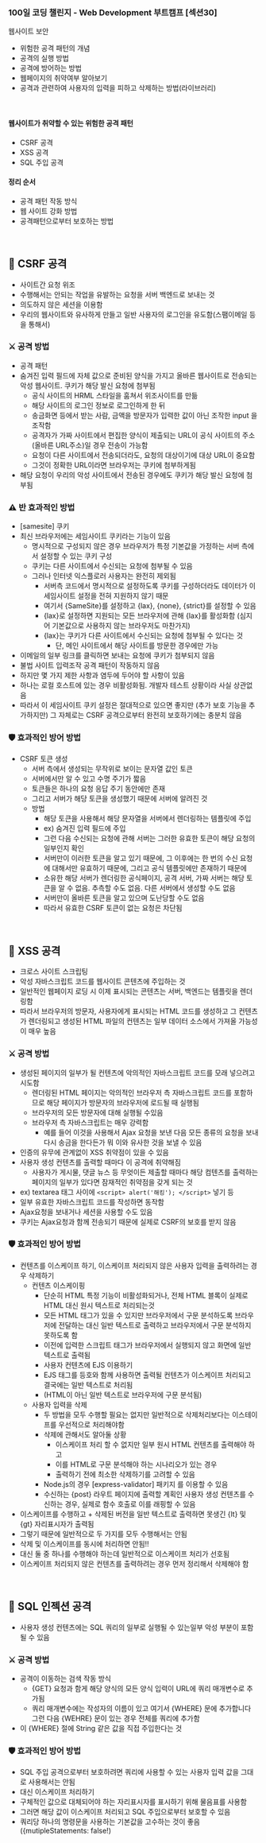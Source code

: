 ### 100일 코딩 챌린지 - Web Development 부트캠프 [섹션30] 
웹사이트 보안
* 위험한 공격 패턴의 개념
* 공격의 실행 방법
* 공격에 방어하는 방법
* 웹페이지의 취약여부 알아보기
* 공격과 관련하여 사용자의 입력을 피하고 삭제하는 방법(라이브러리)

<br>

#### 웹사이트가 취약할 수 있는 위험한 공격 패턴
* CSRF 공격
* XSS 공격
* SQL 주입 공격

#### 정리 순서
* 공격 패턴 작동 방식
* 웹 사이트 강화 방법
* 공격패턴으로부터 보호하는 방법

<br>


## 🚨 CSRF 공격
* 사이트간 요청 위조
* 수행해서는 안되는 작업을 유발하는 요청을 서버 백엔드로 보내는 것 
* 의도하지 않은 세션을 이용함
* 우리의 웹사이트와 유사하게 만들고 일반 사용자의 로그인을 유도함(스팸이메일 등을 통해서)

### ⚔️ 공격 방법
* 공격 패턴
* 숨겨진 입력 필드에 자체 값으로 준비된 양식을 가지고 올바른 웹사이트로 전송되는 악성 웹사이트. 쿠키가 해당 발신 요청에 첨부됨
  * 공식 사이트의 HRML 스타일을 훔쳐서 위조사이트를 만듦
  * 해당 사이트의 로그인 정보로 로그인하게 한 뒤
  * 송금화면 등에서 받는 사람, 금액을 방문자가 입력한 값이 아닌 조작한 input 을 조작함
  * 공격자가 가짜 사이트에서 편집한 양식이 제출되는 URL이 공식 사이트의 주소(올바른 URL주소)일 경우 전송이 가능함
  * 요청이 다른 사이트에서 전송되더라도, 요청의 대상이기에 대상 URL이 중요함
  * 그것이 정확한 URL이라면 브라우저는 쿠키에 첨부하게됨
* 해당 요청이 우리의 악성 사이트에서 전송된 경우에도 쿠키가 해당 발신 요청에 첨부됨

### ⚠️ 반 효과적인 방법
* [samesite] 쿠키
* 최신 브라우저에는 세임사이트 쿠키라는 기능이 있음
  * 명시적으로 구성되지 않은 경우 브라우저가 특정 기본값을 가정하는 서버 측에서 설정할 수 있는 쿠키 구성
  * 쿠키는 다른 사이트에서 수신되는 요청에 첨부될 수 있음 
  * 그러나 인터넷 익스플로러 사용자는 완전히 제외됨
    * 서버측 코드에서 명시적으로 설정하도록 쿠키를 구성하더라도 데이터가 이 세임사이트 설정을 전혀 지원하지 않기 때문
    * 여기서 {SameSite}를 설정하고 {lax}, {none}, {strict}를 설정할 수 있음
    * {lax}로 설정하면 지원되는 모든 브라우저에 관해 {lax}를 활성화함 (심지어 기본값으로 사용하지 않는 브라우저도 마찬가지)
    * {lax}는 쿠키가 다른 사이트에서 수신되는 요청에 첨부될 수 있다는 것
      * 단, 메인 사이트에서 해당 사이트를 방문한 경우에만 가능
*  이메일의 일부 링크를 클릭하면 보내는 요청에 쿠키가 첨부되지 않음
  * 불법 사이트 입력조작 공격 패턴이 작동하지 않음
  * 하지만 몇 가지 제한 사항과 염두에 두어야 할 사항이 있음
  * 하나는 로컬 호스트에 있는 경우 비활성화됨. 개발자 테스트 상황이라 사실 상관없음
* 따라서 이 세임사이트 쿠키 설정은 절대적으로 있으면 좋지만 (추가 보호 기능을 추가하지만) 그 자체로는 CSRF 공격으로부터 완전히 보호하기에는 충분치 않음



### 🛡️ 효과적인 방어 방법
* CSRF 토큰 생성
  * 서버 측에서 생성되는 무작위로 보이는 문자열 값인 토큰
  * 서버에서만 알 수 있고 수명 주기가 짧음
  * 토큰들은 하나의 요청 응답 주기 동안에만 존재
  * 그리고 서버가 해당 토큰을 생성했기 때문에 서버에 알려진 것
  * 방법
    * 해당 토큰을 사용해서 해당 문자열을 서버에서 렌더링하는 템플릿에 주입 
    * ex) 숨겨진 입력 필드에 주입
    * 그런 다음 수신되는 요청에 관해 서버는 그러한 유효한 토큰이 해당 요청의 일부인지 확인
    * 서버만이 이러한 토큰을 알고 있기 때문에, 그 이후에는 한 번의 수신 요청에 대해서만 유효하기 때문에, 그리고 공식 템플릿에만 존재하기 때문에 
    * 소유한 해당 서버가 렌더링한 공식페이지, 공격 서버, 가짜 서버는 해당 토큰을 알 수 없음. 추측할 수도 없음. 다른 서버에서 생성할 수도 없음
    * 서버만이 올바른 토큰을 알고 있으며 도난당할 수도 없음
    * 따라서 유효한 CSRF 토큰이 없는 요청은 차단됨



<br>

## 🚨 XSS 공격
* 크로스 사이트 스크립팅
* 악성 자바스크립트 코드를 웹사이트 콘텐츠에 주입하는 것
* 일반적인 웹페이지 로딩 시 이제 표시되는 콘텐츠는 서버, 백엔드는 템플릿을 렌더링함
* 따라서 브라우저의 방문자, 사용자에게 표시되는 HTML 코드를 생성하고 그 컨텐츠가 렌더링되고 생성된 HTML 파일의 컨텐츠는 일부 데이터 소스에서 가져올 가능성이 매우 높음

### ⚔️ 공격 방법
* 생성된 페이지의 일부가 될 컨텐츠에 악의적인 자바스크립트 코드를 모래 넣으려고 시도함
  * 렌더링된 HTML 페이지는 악의적인 브라우저 측 자바스크립트 코드를 포함하므로 해당 페이지가 방문자의 브라우저에 로드될 때 실행됨
  * 브라우저의 모든 방문자에 대해 실행될 수있음
  * 브라우저 측 자바스크립트는 매우 강력함
    * 예를 들어 이것을 사용해서 Ajax 요청을 보낸 다음 모든 종류의 요청을 보내 다시 송금을 한다든가 뭐 이와 유사한 것을 보낼 수 있음
* 인증의 유무에 관계없이 XSS 취약점이 있을 수 있음
* 사용자 생성 컨텐츠를 출력할 때마다 이 공격에 취약해짐
  * 사용자가 게시물, 댓글 뉴스 등 무엇이든 제출할 때마다 해당 컴텐츠를 출력하는 페이지의 일부가 있다면 잠재적인 취약점을 갖게 되는 것
* ex) textarea 태그 사이에 ```<script> alert('해킹'); </script>```  넣기 등
* 일부 유효한 자바스크립트 코드를 작성하면 동작함
* Ajax요청을 보내거나  세션을 사용할 수도 있음
* 쿠키는 Ajax요청과 함께 전송되기 때문에 실제로 CSRF의 보호를 받지 않음


### 🛡️ 효과적인 방어 방법
* 컨텐츠를 이스케이프 하기, 이스케이프 처리되지 않은 사용자 입력을 출력하려는 경우 삭제하기
  * 컨텐츠 이스케이핑
    * 단순히 HTML 특정 기능이 비활성화되거나, 전체 HTML 블록이 실제로 HTML 대신 원시 텍스트로 처리되는것
    * 모든 HTML 태그가 있을 수 있지만 브라우저에서 구문 분석하도록 브라우저에 전달하는 대신 일반 텍스트로 출력하고 브라우저에서 구문 분석하지 못하도록 함
    * 이전에 입력한 스크립트 태그가 브라우저에서 실행되지 않고 화면에 일반 텍스트로 출력됨
    * 사용자 컨텐츠에 EJS 이용하기
    * EJS 태그를 등호와 함께 사용하면 출력될 컨텐츠가 이스케이프 처리되고 결국에는 일반 텍스트로 처리됨
    * (HTML이 아닌 일반 텍스트로 브라우저에 구문 분석됨)
  * 사용자 입력을 삭제
    * 두 방법을 모두 수행할 필요는 없지만 일반적으로 삭제처리보다는 이스테이프를 우선적으로 처리해야함
    * 삭제에 관해서도 알아둘 상황
      * 이스케이프 처리 할 수 없지만 일부 원시 HTML 컨텐츠를 출력해야 하고
      * 이를 HTML로 구문 분석해야 하는 시나리오가 있는 경우
      * 출력하기 전에 최소한 삭제하기를 고려할 수 있음
    * Node.js의 경우 [express-validator] 패키지 를 이용할 수 있음
    * 수신하는 {post} 라우트 페이지에 출력할 계획인 사용자 생성 컨텐츠를 수신하는 경우, 실제로 함수 호출로 이를 래핑할 수 있음 
* 이스케이프를 수행하고 + 삭제된 버전을 일반 텍스트로 출력하면 못생긴 {lt} 및 {gt} 자리표시자가 출력됨
* 그렇기 때문에 일반적으로 두 가지를 모두 수행해서는 안됨
* 삭제 및 이스케이프를 동시에 처리하면 안됨!!
* 대신 둘 중 하나를 수행해야 하는데 일반적으로 이스케이프 처리가 선호됨
* 이스케이프 처리되지 않은 컨텐츠를 출력하려는 경우 먼저 정리해서 삭제해야 함


<br>

## 🚨 SQL 인젝션 공격
* 사용자 생성 컨텐츠에는 SQL 쿼리의 일부로 실행될 수 있는일부 악성 부분이 포함될 수 있음


### ⚔️ 공격 방법
* 공격이 이동하는 검색 작동 방식
  * {GET} 요청과 함게 해당 양식의 모든 양식 입력이 URL에 쿼리 매개변수로 추가됨
  * 쿼리 매개변수에는 작성자의 이름이 있고 여기서 {WHERE} 문에 추가합니다 그런 다음 {WEHRE} 문이 있는 경우 전체를 쿼리에 추가함
* 이 {WHERE} 절에 String 같은 값을 직접 주입한다는 것


### 🛡️ 효과적인 방어 방법
* SQL 주입 공격으로부터 보호하려면 쿼리에 사용할 수 있는 사용자 입력 값을 그대로 사용해서는 안됨
* 대신 이스케이프 처리하기
* 구체적인 값으로 대체되어야 하는 자리표시자를 표시하기 위해 물음표를 사용함
* 그러면 해당 값이 이스케이프 처리되고 SQL 주입으로부터 보호할 수 있음
* 쿼리당 하나의 명령문을 사용하는 기본값을 고수하는 것이 좋음 ({mutipleStatements: false!)
















